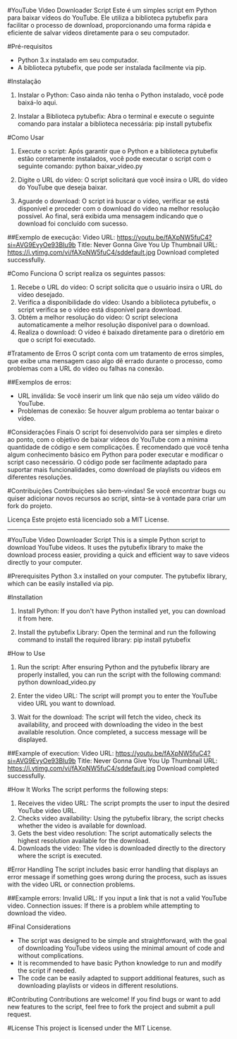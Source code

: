 #YouTube Video Downloader Script
Este é um simples script em Python para baixar vídeos do YouTube. Ele utiliza a biblioteca pytubefix para facilitar o processo de download, proporcionando uma forma rápida e eficiente de salvar vídeos diretamente para o seu computador.

#Pré-requisitos
- Python 3.x instalado em seu computador.
- A biblioteca pytubefix, que pode ser instalada facilmente via pip.

#Instalação
1. Instalar o Python:
Caso ainda não tenha o Python instalado, você pode baixá-lo aqui.

2. Instalar a Biblioteca pytubefix:
Abra o terminal e execute o seguinte comando para instalar a biblioteca necessária:
pip install pytubefix

#Como Usar
1. Execute o script:
Após garantir que o Python e a biblioteca pytubefix estão corretamente instalados, você pode executar o script com o seguinte comando:
python baixar_video.py

2. Digite o URL do vídeo:
O script solicitará que você insira o URL do vídeo do YouTube que deseja baixar.

4. Aguarde o download:
O script irá buscar o vídeo, verificar se está disponível e proceder com o download do vídeo na melhor resolução possível. Ao final, será exibida uma mensagem indicando que o download foi concluído com sucesso.

##Exemplo de execução:
Video URL: https://youtu.be/fAXpNW5fuC4?si=AVG9EvyOe93BIu9b
Title: Never Gonna Give You Up
Thumbnail URL: https://i.ytimg.com/vi/fAXpNW5fuC4/sddefault.jpg
Download completed successfully.

#Como Funciona
O script realiza os seguintes passos:

1. Recebe o URL do vídeo: O script solicita que o usuário insira o URL do vídeo desejado.
2. Verifica a disponibilidade do vídeo: Usando a biblioteca pytubefix, o script verifica se o vídeo está disponível para download.
3. Obtém a melhor resolução do vídeo: O script seleciona automaticamente a melhor resolução disponível para o download.
4. Realiza o download: O vídeo é baixado diretamente para o diretório em que o script foi executado.

#Tratamento de Erros
O script conta com um tratamento de erros simples, que exibe uma mensagem caso algo dê errado durante o processo, como problemas com a URL do vídeo ou falhas na conexão.

##Exemplos de erros:
- URL inválida: Se você inserir um link que não seja um vídeo válido do YouTube.
- Problemas de conexão: Se houver algum problema ao tentar baixar o vídeo.

#Considerações Finais
O script foi desenvolvido para ser simples e direto ao ponto, com o objetivo de baixar vídeos do YouTube com a mínima quantidade de código e sem complicações.
É recomendado que você tenha algum conhecimento básico em Python para poder executar e modificar o script caso necessário.
O código pode ser facilmente adaptado para suportar mais funcionalidades, como download de playlists ou vídeos em diferentes resoluções.

#Contribuições
Contribuições são bem-vindas! Se você encontrar bugs ou quiser adicionar novos recursos ao script, sinta-se à vontade para criar um fork do projeto.

Licença
Este projeto está licenciado sob a MIT License.

---

#YouTube Video Downloader Script
This is a simple Python script to download YouTube videos. It uses the pytubefix library to make the download process easier, providing a quick and efficient way to save videos directly to your computer.

#Prerequisites
Python 3.x installed on your computer.
The pytubefix library, which can be easily installed via pip.

#Installation
1. Install Python:
If you don't have Python installed yet, you can download it from here.

2. Install the pytubefix Library:
Open the terminal and run the following command to install the required library:
pip install pytubefix

#How to Use
1. Run the script:
After ensuring Python and the pytubefix library are properly installed, you can run the script with the following command:
python download_video.py

2. Enter the video URL:
The script will prompt you to enter the YouTube video URL you want to download.

3. Wait for the download:
The script will fetch the video, check its availability, and proceed with downloading the video in the best available resolution. Once completed, a success message will be displayed.

##Example of execution:
Video URL: https://youtu.be/fAXpNW5fuC4?si=AVG9EvyOe93BIu9b
Title: Never Gonna Give You Up
Thumbnail URL: https://i.ytimg.com/vi/fAXpNW5fuC4/sddefault.jpg
Download completed successfully.

#How It Works
The script performs the following steps:

1. Receives the video URL: The script prompts the user to input the desired YouTube video URL.
2. Checks video availability: Using the pytubefix library, the script checks whether the video is available for download.
3. Gets the best video resolution: The script automatically selects the highest resolution available for the download.
4. Downloads the video: The video is downloaded directly to the directory where the script is executed.

#Error Handling
The script includes basic error handling that displays an error message if something goes wrong during the process, such as issues with the video URL or connection problems.

##Example errors:
Invalid URL: If you input a link that is not a valid YouTube video.
Connection issues: If there is a problem while attempting to download the video.

#Final Considerations
- The script was designed to be simple and straightforward, with the goal of downloading YouTube videos using the minimal amount of code and without complications.
- It is recommended to have basic Python knowledge to run and modify the script if needed.
- The code can be easily adapted to support additional features, such as downloading playlists or videos in different resolutions.

#Contributing
Contributions are welcome! If you find bugs or want to add new features to the script, feel free to fork the project and submit a pull request.

#License
This project is licensed under the MIT License.